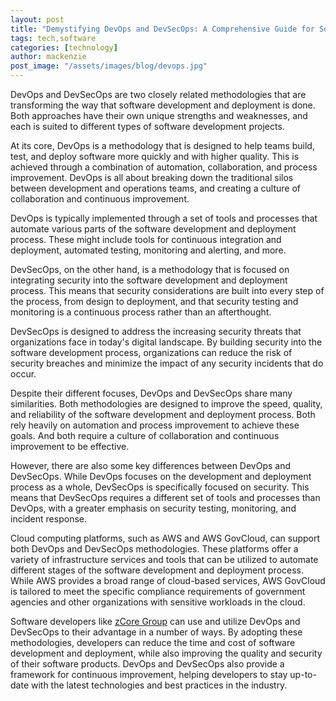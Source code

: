 ```yaml
---
layout: post
title: "Demystifying DevOps and DevSecOps: A Comprehensive Guide for Software Developers and Security Professionals"
tags: tech,software
categories: [technology]
author: mackenzie
post_image: "/assets/images/blog/devops.jpg"
---
```


DevOps and DevSecOps are two closely related methodologies that are transforming the way that software development and deployment is done. Both approaches have their own unique strengths and weaknesses, and each is suited to different types of software development projects.

At its core, DevOps is a methodology that is designed to help teams build, test, and deploy software more quickly and with higher quality. This is achieved through a combination of automation, collaboration, and process improvement. DevOps is all about breaking down the traditional silos between development and operations teams, and creating a culture of collaboration and continuous improvement.

DevOps is typically implemented through a set of tools and processes that automate various parts of the software development and deployment process. These might include tools for continuous integration and deployment, automated testing, monitoring and alerting, and more.

DevSecOps, on the other hand, is a methodology that is focused on integrating security into the software development and deployment process. This means that security considerations are built into every step of the process, from design to deployment, and that security testing and monitoring is a continuous process rather than an afterthought.

DevSecOps is designed to address the increasing security threats that organizations face in today's digital landscape. By building security into the software development process, organizations can reduce the risk of security breaches and minimize the impact of any security incidents that do occur.

Despite their different focuses, DevOps and DevSecOps share many similarities. Both methodologies are designed to improve the speed, quality, and reliability of the software development and deployment process. Both rely heavily on automation and process improvement to achieve these goals. And both require a culture of collaboration and continuous improvement to be effective.

However, there are also some key differences between DevOps and DevSecOps. While DevOps focuses on the development and deployment process as a whole, DevSecOps is specifically focused on security. This means that DevSecOps requires a different set of tools and processes than DevOps, with a greater emphasis on security testing, monitoring, and incident response.

Cloud computing platforms, such as AWS and AWS GovCloud, can support both DevOps and DevSecOps methodologies. These platforms offer a variety of infrastructure services and tools that can be utilized to automate different stages of the software development and deployment process. While AWS provides a broad range of cloud-based services, AWS GovCloud is tailored to meet the specific compliance requirements of government agencies and other organizations with sensitive workloads in the cloud.

Software developers like [zCore Group](https://zcoregroup.com/) can use and utilize DevOps and DevSecOps to their advantage in a number of ways. By adopting these methodologies, developers can reduce the time and cost of software development and deployment, while also improving the quality and security of their software products. DevOps and DevSecOps also provide a framework for continuous improvement, helping developers to stay up-to-date with the latest technologies and best practices in the industry.
